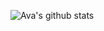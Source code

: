 ![Ava's github stats](https://github-readme-stats.vercel.app/api?username=mztriz&show_icons=true&theme=dracula) 
